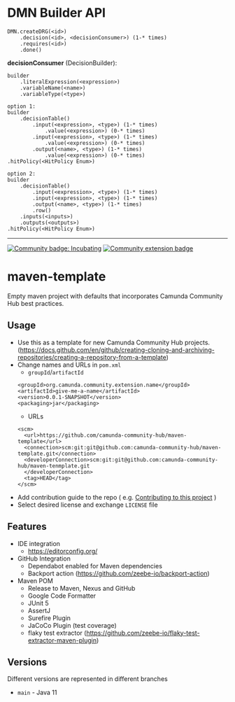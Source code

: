 # DMN Builder API

```
DMN.createDRG(<id>)
	.decision(<id>, <decisionConsumer>) (1-* times)
	.requires(<id>)
	.done()
```


**decisionConsumer** (DecisionBuilder):
```
builder
	.literalExpression(<expression>)
	.variableName(<name>)
	.variableType(<type>)

option 1:
builder
	.decisionTable()
		.input(<expression>, <type>) (1-* times)
			.value(<expression>) (0-* times)
		.input(<expression>, <type>) (1-* times)
			.value(<expression>) (0-* times)
		.output(<name>, <type>) (1-* times)
			.value(<expression>) (0-* times)
.hitPolicy(<HitPolicy Enum>)

option 2:
builder
	.decisionTable()
		.input(<expression>, <type>) (1-* times)
		.input(<expression>, <type>) (1-* times)
		.output(<name>, <type>) (1-* times)
		.row()
    .inputs(<inputs>)
    .outputs(<outputs>)
.hitPolicy(<HitPolicy Enum>)
```


-------------------------













[![Community badge: Incubating](https://img.shields.io/badge/Lifecycle-Incubating-blue)](https://github.com/Camunda-Community-Hub/community/blob/main/extension-lifecycle.md#incubating-)
[![Community extension badge](https://img.shields.io/badge/Community%20Extension-An%20open%20source%20community%20maintained%20project-FF4700)](https://github.com/camunda-community-hub/community)

# maven-template

Empty maven project with defaults that incorporates Camunda Community Hub best practices.

## Usage

* Use this as a template for new Camunda Community Hub
  projects. (https://docs.github.com/en/github/creating-cloning-and-archiving-repositories/creating-a-repository-from-a-template)
* Change names and URLs in `pom.xml`
  * `groupId`/`artifactId`
  ```
  <groupId>org.camunda.community.extension.name</groupId>
  <artifactId>give-me-a-name</artifactId>
  <version>0.0.1-SNAPSHOT</version>
  <packaging>jar</packaging>
  ```
  * URLs
  ```
  <scm>
    <url>https://github.com/camunda-community-hub/maven-template</url>
    <connection>scm:git:git@github.com:camunda-community-hub/maven-template.git</connection>
    <developerConnection>scm:git:git@github.com:camunda-community-hub/maven-tenmplate.git
    </developerConnection>
    <tag>HEAD</tag>
  </scm>
  ```
* Add contribution guide to the repo (
  e.g. [Contributing to this project](https://gist.github.com/jwulf/2c7f772570bfc8654b0a0a783a3f165e) )
* Select desired license and exchange `LICENSE` file

## Features

- IDE integration
  - https://editorconfig.org/
- GitHub Integration
  - Dependabot enabled for Maven dependencies
  - Backport action (https://github.com/zeebe-io/backport-action)
- Maven POM
  - Release to Maven, Nexus and GitHub
  - Google Code Formatter
  - JUnit 5
  - AssertJ
  - Surefire Plugin
  - JaCoCo Plugin (test coverage)
  - flaky test extractor (https://github.com/zeebe-io/flaky-test-extractor-maven-plugin)

## Versions

Different versions are represented in different branches

- `main` - Java 11

